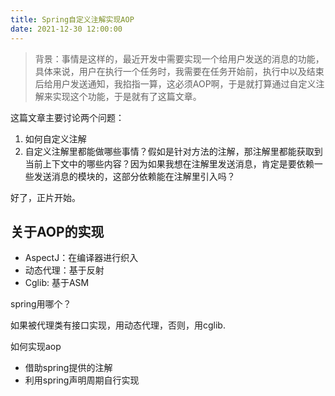 ```yaml
---
title: Spring自定义注解实现AOP
date: 2021-12-30 12:00:00
---
```


> 背景：事情是这样的，最近开发中需要实现一个给用户发送的消息的功能，具体来说，用户在执行一个任务时，我需要在任务开始前，执行中以及结束后给用户发送通知，我掐指一算，这必须AOP啊，于是就打算通过自定义注解来实现这个功能，于是就有了这篇文章。

这篇文章主要讨论两个问题：

1. 如何自定义注解
2. 自定义注解里都能做哪些事情？假如是针对方法的注解，那注解里都能获取到当前上下文中的哪些内容？因为如果我想在注解里发送消息，肯定是要依赖一些发送消息的模块的，这部分依赖能在注解里引入吗？

好了，正片开始。



## 关于AOP的实现

+ AspectJ：在编译器进行织入
+ 动态代理：基于反射
+ Cglib: 基于ASM

spring用哪个？

如果被代理类有接口实现，用动态代理，否则，用cglib.



如何实现aop

+ 借助spring提供的注解
+ 利用spring声明周期自行实现